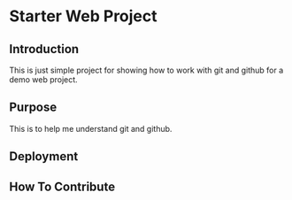 # Starter Web Project

## Introduction

This is just simple project for showing how to work with git and github for a demo web project.

## Purpose

This is to help me understand git and github.

## Deployment

## How To Contribute 